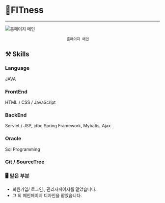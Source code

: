 # 📝FITness

---

![                                홈페이지 메인](https://s3-us-west-2.amazonaws.com/secure.notion-static.com/ca9654f9-8276-4377-821c-3439f97483a0/Untitled.png)

                                홈페이지 메인

## ⚒️ Skills


### Language

JAVA

### FrontEnd

HTML / CSS / JavaScript 

### BackEnd

Servlet / JSP, jdbc
Spring Framework, Mybatis, Ajax

### Oracle

Sql Programming

### Git / SourceTree



### 🖥 맡은 부분

- 회원가입/ 로그인 , 관리자페이지를 맡았습니다.
- 그 외 메인페이지 디자인을 맡았습니다.
